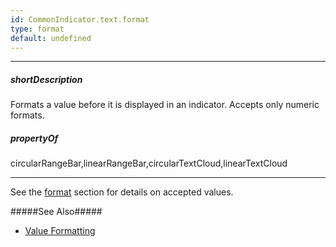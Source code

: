 ```yaml
---
id: CommonIndicator.text.format
type: format
default: undefined
---
```

---
##### shortDescription
Formats a value before it is displayed in an indicator. Accepts only numeric formats.

##### propertyOf
circularRangeBar,linearRangeBar,circularTextCloud,linearTextCloud

---
See the [format](/api-reference/50%20Common/Object%20Structures/format '/Documentation/ApiReference/Common/Object_Structures/format/') section for details on accepted values.

#####See Also#####
- [Value Formatting](/Documentation/Guide/Common/Value_Formatting/)